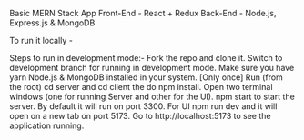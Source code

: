 Basic MERN Stack App 
Front-End - React + Redux 
Back-End - Node.js, Express.js & MongoDB 

To run it locally -

Steps to run in development mode:- 
Fork the repo and clone it. 
Switch to development branch for running in development mode. 
Make sure you have yarn Node.js & MongoDB installed in your system. 
[Only once] Run (from the root) cd server and cd client the do npm install. 
Open two terminal windows (one for running Server and other for the UI). 
npm start to start the server. 
By default it will run on port 3300. 
For UI npm run dev and it will open on a new tab on port 5173. 
Go to http://localhost:5173 to see the application running.